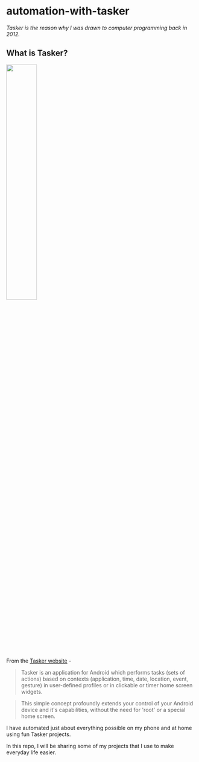 # automation-with-tasker

 _Tasker is the reason why I was drawn to computer programming back in 2012._

## What is Tasker?

<img src = "https://user-images.githubusercontent.com/85018020/147400400-46cd8df2-ea37-42f7-97b0-dcd55f78d188.png" width=40% />


From the [Tasker website](https://tasker.joaoapps.com/) - 

>Tasker is an application for Android which performs tasks (sets of actions) based on contexts (application, time, date, location, event, gesture) in user-defined profiles or in clickable or timer home screen widgets.

>This simple concept profoundly extends your control of your Android device and it's capabilities, without the need for 'root' or a special home screen.

I have automated just about everything possible on my phone and at home using fun Tasker projects.

In this repo, I will be sharing some of my projects that I use to make everyday life easier.
